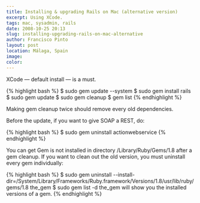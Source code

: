 ```yaml
---
title: Installing & upgrading Rails on Mac (alternative version)
excerpt: Using XCode.
tags: mac, sysadmin, rails
date: 2008-10-25 20:13
slug: installing-upgrading-rails-on-mac-alternative
author: Francisco Pinto
layout: post
location: Málaga, Spain
image:
color:
---
```


XCode — default install — is a must.

{% highlight bash %}
	$ sudo gem update --system
	$ sudo gem install rails
	$ sudo gem update
	$ sudo gem cleanup
	$ gem list
{% endhighlight %}

Making gem cleanup twice should remove every old dependencies.

Before the update, if you want to give SOAP a REST, do:

{% highlight bash %}
$ sudo gem uninstall actionwebservice
{% endhighlight %}

You can get Gem is not installed in directory /Library/Ruby/Gems/1.8 after a gem cleanup. If you want to clean out the old version, you must uninstall every gem individually:

{% highlight bash %}
$ sudo gem uninstall --install-dir=/System/Library/Frameworks/Ruby.framework/Versions/1.8/usr/lib/ruby/gems/1.8 the_gem
$ sudo gem list -d the_gem will show you the installed versions of a gem.
{% endhighlight %}
